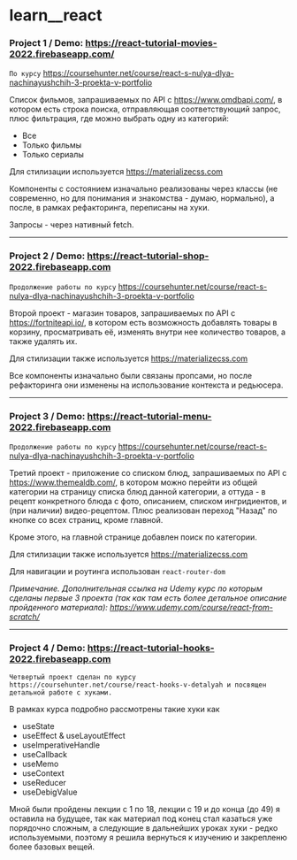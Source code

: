 # learn__react
 
### Project 1 / Demo: https://react-tutorial-movies-2022.firebaseapp.com/

`По курсу` https://coursehunter.net/course/react-s-nulya-dlya-nachinayushchih-3-proekta-v-portfolio

Список фильмов, запрашиваемых по API с https://www.omdbapi.com/, в котором есть строка поиска, отправляющая соответствующий запрос, плюс фильтрация, где можно выбрать одну из категорий:
- Все
- Только фильмы
- Только сериалы

Для стилизации используется https://materializecss.com

Компоненты с состоянием изначально реализованы через классы (не современно, но для понимания и знакомства - думаю, нормально), а после, в рамках рефакторинга, переписаны на хуки.

Запросы - через нативный fetch.

---

### Project 2 / Demo: https://react-tutorial-shop-2022.firebaseapp.com

`Продолжение работы по курсу` https://coursehunter.net/course/react-s-nulya-dlya-nachinayushchih-3-proekta-v-portfolio

Второй проект - магазин товаров, запрашиваемых по API с https://fortniteapi.io/, в котором есть возможность добавлять товары в корзину, просматривать её, изменять внутри нее количество товаров, а также удалять их.

Для стилизации также используется https://materializecss.com

Все компоненты изначально были связаны пропсами, но после рефакторинга они изменены на использование контекста и редьюсера.

---

### Project 3 / Demo: https://react-tutorial-menu-2022.firebaseapp.com

`Продолжение работы по курсу` https://coursehunter.net/course/react-s-nulya-dlya-nachinayushchih-3-proekta-v-portfolio

Третий проект - приложение cо списком блюд, запрашиваемых по API с https://www.themealdb.com/, в котором можно перейти из общей категории на страницу списка блюд данной категории, а оттуда - в рецепт конкретного блюда с фото, описанием, списком ингридиентов, и (при наличии) видео-рецептом. Плюс реализован переход "Назад" по кнопке со всех страниц, кроме главной.

Кроме этого, на главной странице добавлен поиск по категории.

Для стилизации также используется https://materializecss.com

Для навигации и роутинга использован `react-router-dom`



_*Примечание.* Дополнительная ссылка на Udemy курс по которым сделаны первые 3 проекта (так как там есть более детальное описание пройденного материала):
https://www.udemy.com/course/react-from-scratch/_

---

### Project 4 / Demo: https://react-tutorial-hooks-2022.firebaseapp.com

`Четвертый проект сделан по курсу https://coursehunter.net/course/react-hooks-v-detalyah и посвящен детальной работе с хуками.`

В рамках курса подробно рассмотрены такие хуки как
- useState
- useEffect & useLayoutEffect
- useImperativeHandle
- useCallback
- useMemo
- useContext
- useReducer
- useDebigValue

Мной были пройдены лекции с 1 по 18, лекции с 19 и до конца (до 49) я оставила на будущее, так как материал под конец стал казаться уже порядочно сложным, а следующие в дальнейших уроках хуки - редко используемыми, поэтому я решила вернуться к изучению и закрепленю более базовых вещей.
